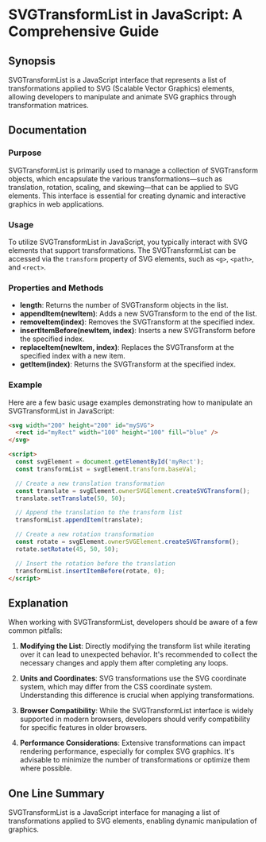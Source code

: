 <!--
Meta Description: # SVGTransformList in JavaScript: A Comprehensive Guide ## Synopsis SVGTransformList is a JavaScript interface that represents a list of transformatio...
Meta Keywords: svg, svgtransformlist, transformations, index, list
-->

# SVGTransformList in JavaScript: A Comprehensive Guide

## Synopsis
SVGTransformList is a JavaScript interface that represents a list of transformations applied to SVG (Scalable Vector Graphics) elements, allowing developers to manipulate and animate SVG graphics through transformation matrices.

## Documentation

### Purpose
SVGTransformList is primarily used to manage a collection of SVGTransform objects, which encapsulate the various transformations—such as translation, rotation, scaling, and skewing—that can be applied to SVG elements. This interface is essential for creating dynamic and interactive graphics in web applications.

### Usage
To utilize SVGTransformList in JavaScript, you typically interact with SVG elements that support transformations. The SVGTransformList can be accessed via the `transform` property of SVG elements, such as `<g>`, `<path>`, and `<rect>`.

### Properties and Methods
- **length**: Returns the number of SVGTransform objects in the list.
- **appendItem(newItem)**: Adds a new SVGTransform to the end of the list.
- **removeItem(index)**: Removes the SVGTransform at the specified index.
- **insertItemBefore(newItem, index)**: Inserts a new SVGTransform before the specified index.
- **replaceItem(newItem, index)**: Replaces the SVGTransform at the specified index with a new item.
- **getItem(index)**: Returns the SVGTransform at the specified index.

### Example
Here are a few basic usage examples demonstrating how to manipulate an SVGTransformList in JavaScript:

```html
<svg width="200" height="200" id="mySVG">
  <rect id="myRect" width="100" height="100" fill="blue" />
</svg>

<script>
  const svgElement = document.getElementById('myRect');
  const transformList = svgElement.transform.baseVal;

  // Create a new translation transformation
  const translate = svgElement.ownerSVGElement.createSVGTransform();
  translate.setTranslate(50, 50);

  // Append the translation to the transform list
  transformList.appendItem(translate);

  // Create a new rotation transformation
  const rotate = svgElement.ownerSVGElement.createSVGTransform();
  rotate.setRotate(45, 50, 50);

  // Insert the rotation before the translation
  transformList.insertItemBefore(rotate, 0);
</script>
```

## Explanation
When working with SVGTransformList, developers should be aware of a few common pitfalls:

1. **Modifying the List**: Directly modifying the transform list while iterating over it can lead to unexpected behavior. It's recommended to collect the necessary changes and apply them after completing any loops.

2. **Units and Coordinates**: SVG transformations use the SVG coordinate system, which may differ from the CSS coordinate system. Understanding this difference is crucial when applying transformations.

3. **Browser Compatibility**: While the SVGTransformList interface is widely supported in modern browsers, developers should verify compatibility for specific features in older browsers.

4. **Performance Considerations**: Extensive transformations can impact rendering performance, especially for complex SVG graphics. It's advisable to minimize the number of transformations or optimize them where possible.

## One Line Summary
SVGTransformList is a JavaScript interface for managing a list of transformations applied to SVG elements, enabling dynamic manipulation of graphics.